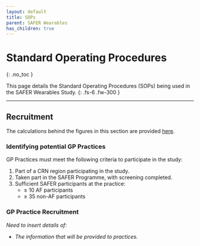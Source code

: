 ```yaml
---
layout: default
title: SOPs
parent: SAFER Wearables
has_children: true
---
```


# Standard Operating Procedures
{: .no_toc }

This page details the Standard Operating Procedures (SOPs) being used in the SAFER Wearables Study.
{: .fs-6 .fw-300 }

---

## Recruitment

The calculations behind the figures in this section are provided [here](https://github.com/peterhcharlton/safer-wearables/blob/main/planning/safer_wearables_planning.ipynb).

### Identifying potential GP Practices

GP Practices must meet the following criteria to participate in the study:
1. Part of a CRN region participating in the study.
2. Taken part in the SAFER Programme, with screening completed.
3. Sufficient SAFER participants at the practice:
   - &#8805; 10 AF participants
   - &#8805; 35 non-AF participants

### GP Practice Recruitment

_Need to insert details of:_
- _The information that will be provided to practices._